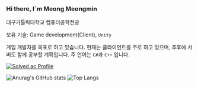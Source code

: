 ### Hi there, I`m Meong Meongmin

대구가톨릭대학교 컴퓨터공학전공

보유 기술: Game development(Client), `Unity`

게임 개발자를 목표로 하고 있습니다. 현재는 클라이언트를 주로 하고 있으며, 추후에 서버도 함께 공부할 계획입니다.
주 언어는 `C#`과 `C++` 입니다.

[![Solved.ac Profile](http://mazassumnida.wtf/api/v2/generate_badge?boj=pr620718)](https://solved.ac/pr620718/)

![Anurag's GitHub stats](https://github-readme-stats.vercel.app/api?username=meongmeongmin&show_icons=true&theme=dracula) ![Top Langs](https://github-readme-stats.vercel.app/api/top-langs/?username=meongmeongmin&layout=compact&theme=dracula)
